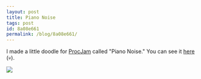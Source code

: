 ```yaml
---
layout: post
title: Piano Noise
tags: post
id: 8a08e661
permalink: /blog/8a08e661/
---
```


I made a little doodle for [ProcJam](https://itch.io/jam/procjam) called "Piano Noise." You can see it [here](#) (💀).

![](/res/media/piano-noise.png)
